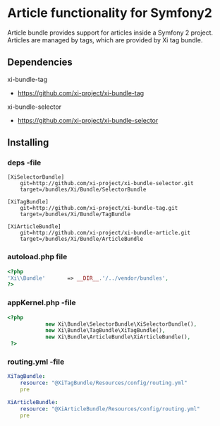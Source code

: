 # Article functionality for Symfony2

Article bundle provides support for articles inside a Symfony 2 project. Articles are managed by tags, which are provided by Xi tag bundle.


## Dependencies

xi-bundle-tag
* https://github.com/xi-project/xi-bundle-tag

xi-bundle-selector
* https://github.com/xi-project/xi-bundle-selector

## Installing

### deps -file
```
[XiSelectorBundle]
    git=http://github.com/xi-project/xi-bundle-selector.git
    target=/bundles/Xi/Bundle/SelectorBundle

[XiTagBundle]
    git=http://github.com/xi-project/xi-bundle-tag.git
    target=/bundles/Xi/Bundle/TagBundle

[XiArticleBundle]
    git=http://github.com/xi-project/xi-bundle-article.git
    target=/bundles/Xi/Bundle/ArticleBundle
```

### autoload.php file
```php
<?php
'Xi\\Bundle'       => __DIR__.'/../vendor/bundles',
?>
```

### appKernel.php -file
```php
<?php
            new Xi\Bundle\SelectorBundle\XiSelectorBundle(),
            new Xi\Bundle\TagBundle\XiTagBundle(),
            new Xi\Bundle\ArticleBundle\XiArticleBundle(),
 ?>
```

### routing.yml -file
```yml
XiTagBundle:
    resource: "@XiTagBundle/Resources/config/routing.yml"
    pre

XiArticleBundle:
    resource: "@XiArticleBundle/Resources/config/routing.yml"
    pre
```